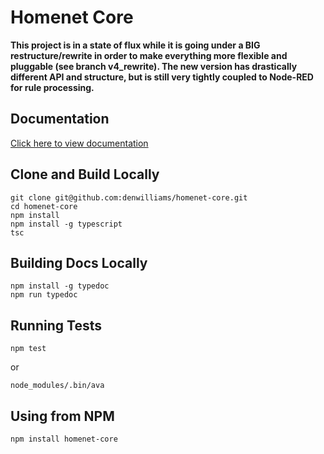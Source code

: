 # Homenet Core

**This project is in a state of flux while it is going under a BIG restructure/rewrite in order to make everything more flexible and pluggable (see branch v4_rewrite). The new version has drastically different API and structure, but is still very tightly coupled to Node-RED for rule processing.**

## Documentation

[Click here to view documentation]()

## Clone and Build Locally

```
git clone git@github.com:denwilliams/homenet-core.git
cd homenet-core
npm install
npm install -g typescript
tsc
```

## Building Docs Locally

```
npm install -g typedoc
npm run typedoc
```

## Running Tests

```
npm test
```

or

```
node_modules/.bin/ava
```

## Using from NPM

```
npm install homenet-core
```
